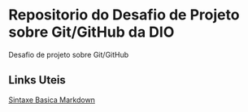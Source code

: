 # Repositorio do Desafio de Projeto sobre Git/GitHub da DIO
Desafio de projeto sobre Git/GitHub


## Links Uteis
[Sintaxe Basica Markdown](https://www.markdownguide.org/basic-syntax/)

